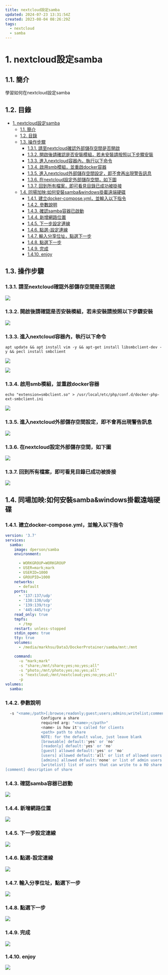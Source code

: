 ```yaml
---
title: nextcloud設定samba
updated: 2024-07-23 13:31:54Z
created: 2023-08-04 08:26:29Z
tags:
  - nextcloud
  - samba
---
```


# 1. nextcloud設定samba

## 1.1. 簡介
學習如何在nextcloud設定samba

## 1.2. 目錄

- [1. nextcloud設定samba](#1-nextcloud設定samba)
  - [1.1. 簡介](#11-簡介)
  - [1.2. 目錄](#12-目錄)
  - [1.3. 操作步驟](#13-操作步驟)
    - [1.3.1. 請至nextcloud確認外部儲存空間是否開啟](#131-請至nextcloud確認外部儲存空間是否開啟)
    - [1.3.2. 開啟後請確認是否安裝模組，若未安裝請按照以下步驟安裝](#132-開啟後請確認是否安裝模組若未安裝請按照以下步驟安裝)
    - [1.3.3. 進入nextcloud容器內，執行以下命令](#133-進入nextcloud容器內執行以下命令)
    - [1.3.4. 啟用smb模組，並重啟docker容器](#134-啟用smb模組並重啟docker容器)
    - [1.3.5. 進入nextcloud外部儲存空間設定，即不會再出現警告訊息](#135-進入nextcloud外部儲存空間設定即不會再出現警告訊息)
    - [1.3.6. 在nextcloud設定外部儲存空間，如下圖](#136-在nextcloud設定外部儲存空間如下圖)
    - [1.3.7. 回到所有檔案，即可看見目錄已成功被掛接](#137-回到所有檔案即可看見目錄已成功被掛接)
  - [1.4. 同場加映:如何安裝samba\&windows掛載遠端硬碟](#14-同場加映如何安裝sambawindows掛載遠端硬碟)
    - [1.4.1. 建立docker-compose.yml，並輸入以下指令](#141-建立docker-composeyml並輸入以下指令)
    - [1.4.2. 參數說明](#142-參數說明)
    - [1.4.3. 確認samba容器已啟動](#143-確認samba容器已啟動)
    - [1.4.4. 新增網路位置](#144-新增網路位置)
    - [1.4.5. 下一步設定連線](#145-下一步設定連線)
    - [1.4.6. 點選-設定連線](#146-點選-設定連線)
    - [1.4.7. 輸入分享位址，點選下一步](#147-輸入分享位址點選下一步)
    - [1.4.8. 點選下一步](#148-點選下一步)
    - [1.4.9. 完成](#149-完成)
    - [1.4.10. enjoy](#1410-enjoy)


## 1.3. 操作步驟

### 1.3.1. 請至nextcloud確認外部儲存空間是否開啟
![](https://mybookstack.zeabur.app/uploads/images/gallery/2025-08/TIV40d341b2-upload-31a6b2fad14d63fca1c86de177aaeed0.png)


### 1.3.2. 開啟後請確認是否安裝模組，若未安裝請按照以下步驟安裝
![](https://mybookstack.zeabur.app/uploads/images/gallery/2025-08/8Jkc2fa40ba-upload-cbcfbb9dfe16a24dadaca0462c1729eb.png)


### 1.3.3. 進入nextcloud容器內，執行以下命令
```console=
apt update && apt install vim -y && apt-get install libsmbclient-dev -y && pecl install smbclient
```

![](https://mybookstack.zeabur.app/uploads/images/gallery/2025-08/731a2eff-upload-5246d1a9cfa2be4811e647795b5b4f02.png)

![](https://mybookstack.zeabur.app/uploads/images/gallery/2025-08/sANdd416366-upload-33c975f338a978d9a8294a60c9882a82.png)

<!--more-->
### 1.3.4. 啟用smb模組，並重啟docker容器
```console=
echo "extension=smbclient.so" > /usr/local/etc/php/conf.d/docker-php-ext-smbclient.ini
```
![](https://mybookstack.zeabur.app/uploads/images/gallery/2025-08/Nwz989a4c79-upload-f80cf64b401dd6197634f746e10d22c6.png)

### 1.3.5. 進入nextcloud外部儲存空間設定，即不會再出現警告訊息

![](https://mybookstack.zeabur.app/uploads/images/gallery/2025-08/57fc682e-upload-3066e781ef8e2c1dc21fe5a98750b04d.png)

### 1.3.6. 在nextcloud設定外部儲存空間，如下圖
![](https://mybookstack.zeabur.app/uploads/images/gallery/2025-08/5fc5d364-upload-16605995c793f8da17b6c677d52037ab.png)


### 1.3.7. 回到所有檔案，即可看見目錄已成功被掛接
![](https://mybookstack.zeabur.app/uploads/images/gallery/2025-08/929e486e-upload-0d581411fcdea630bbac2786cc78b167.png)


## 1.4. 同場加映:如何安裝samba&windows掛載遠端硬碟

### 1.4.1. 建立docker-compose.yml，並輸入以下指令
```yaml
version: '3.7'
services:
  samba:
    image: dperson/samba
    environment:

      - WORKGROUP=WORKGROUP
      - USER=mark;mark
      - USERID=1000
      - GROUPID=1000
    networks:
      - default
    ports:
      - '137:137/udp'
      - '138:138/udp'
      - '139:139/tcp'
      - '445:445/tcp'
    read_only: true
    tmpfs:
      - /tmp
    restart: unless-stopped
    stdin_open: true
    tty: true
    volumes:
      - /media/markhsu/Data3/DockerProtainer/samba/mnt:/mnt

    command:
      -u "mark;mark"
      -s "share;/mnt/share;yes;no;yes;all"
      -s "photo;/mnt/photo;yes;no;yes;all"
      -s "nextcloud;/mnt/nextcloud;yes;no;yes;all"
      -p
volumes:
  samba:
```

### 1.4.2. 參數說明

```bash
  -s "<name;/path>[;browse;readonly;guest;users;admins;writelist;comment]"
                Configure a share
                required arg: "<name>;</path>"
                <name> is how it's called for clients
                <path> path to share
                NOTE: for the default value, just leave blank
                [browsable] default:'yes' or 'no'
                [readonly] default:'yes' or 'no'
                [guest] allowed default:'yes' or 'no'
                [users] allowed default:'all' or list of allowed users
                [admins] allowed default:'none' or list of admin users
                [writelist] list of users that can write to a RO share
[comment] description of share
```
               
### 1.4.3. 確認samba容器已啟動
![](https://mybookstack.zeabur.app/uploads/images/gallery/2025-08/201b9e68-upload-be7c60e257ed82df581450a17a87d55b.png)


### 1.4.4. 新增網路位置
![](https://mybookstack.zeabur.app/uploads/images/gallery/2025-08/F3N677168cd-upload-8d07baeb56118bc7e208c1aa7e11d9b3.png)


### 1.4.5. 下一步設定連線

![](https://mybookstack.zeabur.app/uploads/images/gallery/2025-08/m3xc4d94f2e-upload-aefee8bd8a15cbde5df1ff18b3a95390.png)

### 1.4.6. 點選-設定連線
![](https://mybookstack.zeabur.app/uploads/images/gallery/2025-08/050de0c9-upload-2c6fb7025e6cb20ad52487e2991a5021.png)

### 1.4.7. 輸入分享位址，點選下一步
![](https://mybookstack.zeabur.app/uploads/images/gallery/2025-08/WIG2628b2a2-upload-c3ede91a2962ab784fa50a2da17452c7.png)

### 1.4.8. 點選下一步
![](https://mybookstack.zeabur.app/uploads/images/gallery/2025-08/bkp813e348a-upload-35ee3408948d488c55f3cf3258cac4da.png)

### 1.4.9. 完成
![](https://mybookstack.zeabur.app/uploads/images/gallery/2025-08/5048f310-upload-6645191fb40ff92de6b11961c847d110.png)

### 1.4.10. enjoy
![](https://mybookstack.zeabur.app/uploads/images/gallery/2025-08/fb99a9f1-upload-18b9af4cbe8555c2fd411b19380fb263.png)








